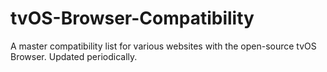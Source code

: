 # tvOS-Browser-Compatibility
A master compatibility list for various websites with the open-source tvOS Browser. Updated periodically.
